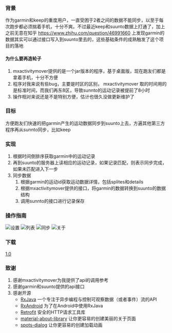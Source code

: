 ### 背景

作为garmin和keep的重度用户，一直受困于2者之间的数据不能同步，以至于每次跑步都必须揣着手机，十分不爽。不过最近keep和suunto数据上打通了，加上之前无意在知乎 https://www.zhihu.com/question/46991660 上发现garmin的数据其实可以通过接口写入到suunto里去的，这些基础条件的成熟触发了这个项目的落地

#### 为什么要再造轮子

1. mxactivitymover提供的是一个jar版本的程序，基于桌面版，现在跑友们都是拿着手机，十分不方便
2. 程序对我来说有些bug，主要是时区的区别， mxactivitymover 取的时间用的是标准时间，而我们再东8区，导致sunnto的运动记录被提前了8小时
3. 操作相对来说还是不是特别方便，估计也很久没做更新维护了

### 目标

方便跑友们快速的把garmin产生的运动数据同步到suunto上去，方遍其他第三方程序再从sunnto同步，比如keep

### 实现

1. 根据时间倒排序获取garmin中的运动记录
2. 再到suunto的服务器上读相应的运动记录，如果记录匹配，则表示同步完成，如果未匹配进入下一步
3. 同步数据
	1. 根据garmin的运动id获取运动数据详情，包括splites和details
	2. 根据mxactivitymover提供的接口，将garmin的数据转换到suunto的数据结构
	3. 调用sunnto的接口进行记录保存

### 操作指南

![设置](./apks/g_1.jpg)
![列表](./apks/g_2.jpg)
![同步](./apks/g_3.jpg)
![关于](./apks/g_4.jpg)

### 下载

[1.0](./apks/g2m-1.0.apk)

### 致谢

1. 感谢mxactivitymover为我提供了api的调用参考
2. 感谢garmin和suunto提供的api接口
3. 感谢开源
	* [RxJava](https://github.com/ReactiveX/RxJava) 一个专注于异步编程与控制可观察数据（或者事件）流的API
	* [RxAndroid](https://github.com/ReactiveX/RxAndroid) 为了在Android中使用RxJava
	* [Retrofit](https://github.com/square/retrofit) 安全的HTTP请求工具库
	* [material-about-library](https://github.com/daniel-stoneuk/material-about-library) 让你更容易的创建美丽的关于页面
	* [spots-dialog](https://github.com/d-max/spots-dialog) 让你更容易的创建加载动画
